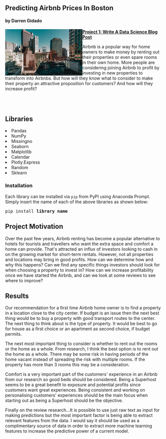 ## Predicting Airbnb Prices In Boston
#### by Darren Gidado

<!-- Project 1 -->

<a href="https://github.com/ags911/udacity-dsnd/blob/main/predicting_airbnb_prices_in_boston.ipynb"><img align="left" width="250" height="150" img src="images/apartments-for-rent-in-boston.jpg"><a/> **[Project 1: Write A Data Science Blog Post](https://github.com/ags911/udacity-dsnd/blob/main/predicting_airbnb_prices_in_boston.ipynb)**

Airbnb is a popular way for home owners to make money by renting out their properties or even spare rooms in their own home. 
More people are considering joining Airbnb to profit by investing in new properties to transform into Airbnbs. 
But how will they know what to consider to make their property an attractive proposition for customers? And how will they increase profit?

<br></br>

<h2>Libraries</h2>

<li>Pandas</li>
<li>NumPy</li>
<li>Missingno</li>
<li>Seaborn</li>
<li>Matplotlib</li>
<li>Calendar</li>
<li>Plotly.Express</li>
<li>Random</li>
<li>Sklearn</li>

<h3>Installation</h3>

Each library can be installed via <code>pip</code> from PyPI using Anaconda Prompt. Simply insert the name of each of the above libraries as shown below:

<pre>pip install <b>library name</b></pre>

<h2>Project Motivation</h2>
 
Over the past few years, Airbnb renting has become a popular alternative to hotels for tourists and travellers who want the extra space and comfort a home can provide. That's attracted an influx of investors looking to cash in on the growing market for short-term rentals. However, not all properties and locations may bring in good profits. How can we determine how and why this happens? Can we find any specific things investors should look for when  choosing a property to invest in? How can we increase profitability once we have started the Airbnb, and can we look at some reviews to see where to improve?
  
<h2>Results</h2>
  
Our recommendation for a first time Airbnb home owner is to find a property in a location close to the city center. If budget is an issue then the next best thing would be to buy a property with good transport routes to the center. The next thing to think about is the type of property. It would be best to go for house as a first choice or an apartment as second choice, if budget permits.

The next most important thing to consider is whether to rent out the rooms or the home as a whole. From research, I think the best option is to rent out the home as a whole. There may be some risk in having periods of the home vacant instead of spreading the risk with multiple rooms. If the property has more than 3 rooms this may be a consideration.

Comfort is a very important part of the customers' experience in an Airbnb from our research so good beds should be considered. Being a Superhost seems to be a great benefit to exposure and potential profits since customers want great experiences. Being consistent and working on personalising customers' experiences should be the main focus when starting out as being a Superhost should be the objective. 
  
Finally on the review research...It is possible to use just raw text as input for making predictions but the most important factor is being able to extract relevant features from the data. I would say it should be used as a complimentary source of data in order to extract more machine learning features to increase the predictive power of a current model.
